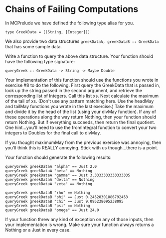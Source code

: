 # Chains of Failing Computations

In MCPrelude we have defined the following type alias for you.

    type GreekData = [(String, [Integer])]

We also provide two data structures `greekDataA, greekDataB :: GreekData` that
has some sample data.

Write a function to query the above data structure.  Your function should have
the following type signature:

    queryGreek :: GreekData -> String -> Maybe Double

Your implementation of this function should use the functions you wrote in
exercise #8 to do the following. First query the GreekData that is passed in,
look up the string passed in the second argument, and retrieve the corresponding
list of Integers. Call this list xs. Next calculate the maximum of the tail of
xs. (Don't use any pattern matching here. Use the headMay and tailMay functions
you wrote in the last exercise.) Take the maximum and divide it by the head of
the list (using your divMay function). If any of these operations along the way
return Nothing, then your function should return Nothing. But if everything
succeeds, then return the final quotient. One hint...you'll need to use the
fromIntegral function to convert your two integers to Doubles for the final call
to divMay.

If you thought maximumMay from the previous exercise was annoying, then you'll
think this is REALLY annoying.  Stick with us though...there is a point.

Your function should generate the following results:

    queryGreek greekDataA "alpha" == Just 2.0
    queryGreek greekDataA "beta" == Nothing
    queryGreek greekDataA "gamma" == Just 3.3333333333333335
    queryGreek greekDataA "delta" == Nothing
    queryGreek greekDataA "zeta" == Nothing

    queryGreek greekDataB "rho" == Nothing
    queryGreek greekDataB "phi" == Just 0.24528301886792453
    queryGreek greekDataB "chi" == Just 9.095238095238095
    queryGreek greekDataB "psi" == Nothing
    queryGreek greekDataB "omega" == Just 24.0
    
If your function threw any kind of exception on any of those inputs, then your
implementation is wrong.  Make sure your function always returns a Nothing or
a Just in every case.

